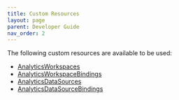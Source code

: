 ```yaml
---
title: Custom Resources
layout: page
parent: Developer Guide
nav_order: 2
---
```


The following custom resources are available to be used:

* [AnalyticsWorkspaces](./Custom-Resources/AnalyticsWorkspaces.md)
* [AnalyticsWorkspaceBindings](./Custom-Resources/AnalyticsWorkspaceBindings.md)
* [AnalyticsDataSources](./Custom-Resources/AnalyticsDataSources.md)
* [AnalyticsDataSourceBindings](./Custom-Resources/AnalyticsDataSourceBindings.md)

